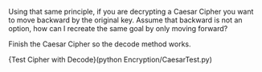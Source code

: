 Using that same principle, if you are decrypting a Caesar Cipher you want to move backward by the original key.  Assume that backward is not an option, how can I recreate the same goal by only moving forward?

Finish the Caesar Cipher so the decode method works.

{Test Cipher with Decode}(python Encryption/CaesarTest.py)